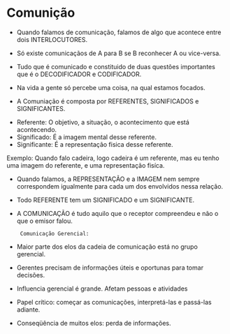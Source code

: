 Comunição
===========
- Quando falamos de comunicação, falamos de algo que acontece  entre dois INTERLOCUTORES. 

- Só existe comunicaçãos de A para B se B reconhecer A ou vice-versa.

- Tudo que é comunicado e constituido de duas questões importantes que é o DECODIFICADOR e CODIFICADOR.

- Na vida a gente só percebe uma coisa, na qual estamos focados.

- A Comuniação é composta por REFERENTES, SIGNIFICADOS e SIGNIFICANTES.
 + Referente: O objetivo, a situação, o acontecimento que está acontecendo.
 + Significado: É a imagem mental desse referente.
 + Significante: É a representação fisica desse referente.

 Exemplo:
 Quando falo cadeira, logo cadeira é um referente, mas eu tenho uma imagem do referente, e uma representação fisíca.

- Quando falamos, a REPRESENTAÇÃO e a IMAGEM nem sempre correspondem igualmente para cada um dos envolvidos nessa relação.
- Todo REFERENTE tem um SIGNIFICADO e um SIGNIFICANTE.
- A COMUNICAÇÃO é tudo aquilo que o receptor compreendeu e não o que o emisor falou.  

       Comunicação Gerencial:
- Maior parte dos elos da cadeia de comunicação está no grupo gerencial.
 - Gerentes precisam de informações úteis e oportunas para tomar decisões.
 - Influencia gerencial é grande. Afetam pessoas e atividades
 - Papel crítico: começar as comunicações, interpretá-las e passá-las adiante.
 - Conseqüência de muitos elos: perda de informações.
 
